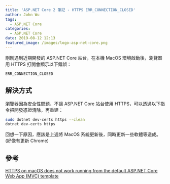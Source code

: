 ```yaml
---
title: 'ASP.NET Core 2 筆記 - HTTPS ERR_CONNECTION_CLOSED'
author: John Wu
tags:
  - ASP.NET Core
categories:
  - ASP.NET Core
date: 2019-08-12 12:13
featured_image: /images/logo-asp-net-core.png
---
```


剛剛遇到近期開發的 ASP.NET Core 站台，在本機 MacOS 環境啟動後，瀏覽器用 HTTPS 打開會顯示以下錯誤：  
```
ERR_CONNECTION_CLOSED
```

<!-- more -->

## 解決方式

瀏覽器因為安全性問題，不讓 ASP.NET Core 站台使用 HTTPS，可以透過以下指令把開發憑證清除，再重建：  

```sh
sudo dotnet dev-certs https --clean
dotnet dev-certs https
```

回想一下原因，應該是上週將 MacOS 系統更新後，同時更新一些軟體等造成。(好像有更新 Chrome)  

## 參考

[HTTPS on macOS does not work running from the default ASP.NET Core Web App (MVC) template](https://github.com/dotnet/corefx/issues/31749#issuecomment-423694193)